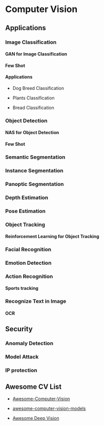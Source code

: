 # Computer Vision

## Applications

### Image Classification

#### GAN for Image Classification

#### Few Shot

#### Applications

* Dog Breed Classification

* Plants Classification

* Bread Classification

### Object Detection

#### NAS for Object Detection

#### Few Shot

### Semantic Segmentation

### Instance Segmentation

### Panoptic Segmentation

### Depth Estimation

### Pose Estimation

### Object Tracking

#### Reinforcement Learning for Object Tracking

### Facial Recognition

### Emotion Detection

### Action Recognition

#### Sports tracking

### Recognize Text in Image

#### OCR

## Security

### Anomaly Detection

### Model Attack

### IP protection

## Awesome CV List

* [Awesome-Computer-Vision](https://github.com/haofanwang/Awesome-Computer-Vision)

* [awesome-computer-vision-models](https://github.com/nerox8664/awesome-computer-vision-models)

* [Awesome Deep Vision](https://github.com/kjw0612/awesome-deep-vision)



